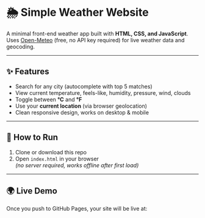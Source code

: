 # 🌦️ Simple Weather Website

A minimal front-end weather app built with **HTML, CSS, and JavaScript**.  
Uses [Open-Meteo](https://open-meteo.com/) (free, no API key required) for live weather data and geocoding.

---

## ✨ Features
- Search for any city (autocomplete with top 5 matches)
- View current temperature, feels-like, humidity, pressure, wind, clouds
- Toggle between **°C** and **°F**
- Use your **current location** (via browser geolocation)
- Clean responsive design, works on desktop & mobile

---

## 🚀 How to Run
1. Clone or download this repo
2. Open `index.html` in your browser  
   *(no server required, works offline after first load)*

---

## 🌍 Live Demo
Once you push to GitHub Pages, your site will be live at:  
